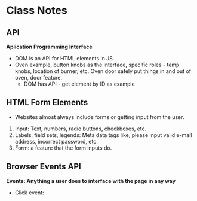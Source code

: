 # Class Notes

## API

**Aplication Programming Interface**

- DOM is an API for HTML elements in JS.
- Oven example, button knobs as the interface, specific roles - temp knobs, location of burner, etc. Oven door safely put things in and out of oven, door feature.
   - DOM has API - get element by ID as example

## HTML Form Elements

- Websites almost always include forms or getting input from the user.

1. Input: Text, numbers, radio buttons, checkboxes, etc.
2. Labels, field sets, legends: Meta data tags like, please input valid e-mail address, incorrect password, etc.
3. Form: a feature that the form inputs do. 

## Browser Events API

**Events: Anything a user does to interface with the page in any way**

- Click event: 